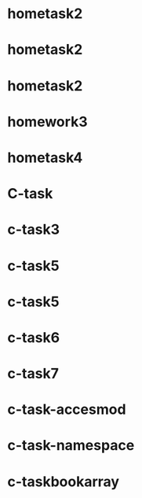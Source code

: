 # hometask2
# hometask2
# hometask2
# homework3
# hometask4
# C-task
# c-task3
# c-task5
# c-task5
# c-task6
# c-task7
# c-task-accesmod
# c-task-namespace
# c-taskbookarray
